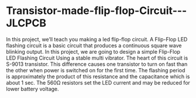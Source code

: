 # Transistor-made-flip-flop-Circuit---JLCPCB
In this project, we’ll teach you making a led flip-flop circuit. A Flip-Flop LED flashing circuit is a basic circuit that produces a continuous square wave blinking output. In this project, we are going to design a simple Flip-Flop LED Flashing Circuit Using a stable multi vibrator. The heart of this circuit is S-9013 transistor. This difference causes one transistor to turn on fast than the other when power is switched on for the first time. The flashing period is approximately the product of this resistance and the capacitance which is about 1 sec. The 560Ω resistors set the LED current and may be reduced for lower battery voltage.
